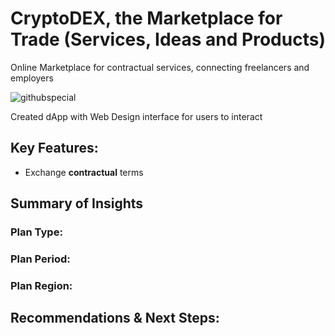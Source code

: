 # CryptoDEX, the Marketplace for Trade (Services, Ideas and Products)
Online Marketplace for contractual services, connecting freelancers and employers


![githubspecial](https://github.com/user-attachments/assets/6f4f1aeb-86d3-4736-9adb-b9c32403d793)



Created dApp with Web Design interface for users to interact


## Key Features:
- Exchange **contractual** terms

## Summary of Insights

### Plan Type:

### Plan Period:

### Plan Region:

## Recommendations & Next Steps:
